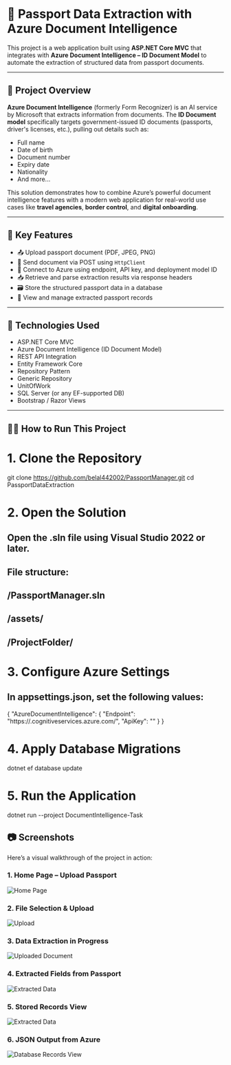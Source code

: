 # 🛂 Passport Data Extraction with Azure Document Intelligence

This project is a web application built using **ASP.NET Core MVC** that integrates with **Azure Document Intelligence – ID Document Model** to automate the extraction of structured data from passport documents.

---

## 📌 Project Overview

**Azure Document Intelligence** (formerly Form Recognizer) is an AI service by Microsoft that extracts information from documents. The **ID Document model** specifically targets government-issued ID documents (passports, driver's licenses, etc.), pulling out details such as:

- Full name
- Date of birth
- Document number
- Expiry date
- Nationality
- And more...

This solution demonstrates how to combine Azure’s powerful document intelligence features with a modern web application for real-world use cases like **travel agencies**, **border control**, and **digital onboarding**.

---

## 🚀 Key Features

- 📤 Upload passport document (PDF, JPEG, PNG)
- 🔄 Send document via POST using `HttpClient`
- 🔐 Connect to Azure using endpoint, API key, and deployment model ID
- 📥 Retrieve and parse extraction results via response headers
- 🗃️ Store the structured passport data in a database
- 🧾 View and manage extracted passport records

---

## 🧰 Technologies Used

- ASP.NET Core MVC
- Azure Document Intelligence (ID Document Model)
- REST API Integration
- Entity Framework Core
- Repository Pattern
- Generic Repository
- UnitOfWork
- SQL Server (or any EF-supported DB)
- Bootstrap / Razor Views

---

## 🧑‍💻 How to Run This Project

# 1. Clone the Repository
git clone https://github.com/belal442002/PassportManager.git
cd PassportDataExtraction

# 2. Open the Solution
## Open the .sln file using Visual Studio 2022 or later.
## File structure:
## /PassportManager.sln
## /assets/
## /ProjectFolder/

# 3. Configure Azure Settings
## In appsettings.json, set the following values:

{
  "AzureDocumentIntelligence": {
    "Endpoint": "https://<your-resource-name>.cognitiveservices.azure.com/",
    "ApiKey": "<your-api-key>"
  }
}

# 4. Apply Database Migrations
dotnet ef database update

# 5. Run the Application
dotnet run --project DocumentIntelligence-Task


## 📷 Screenshots

Here’s a visual walkthrough of the project in action:

### 1. Home Page – Upload Passport  
![Home Page](assets/image1.png)

### 2. File Selection & Upload  
![Upload](assets/image2.png)

### 3. Data Extraction in Progress  
![Uploaded Document](assets/image3.png)

### 4. Extracted Fields from Passport  
![Extracted Data](assets/image4.png)

### 5. Stored Records View  
![Extracted Data](assets/image5.png)

### 6. JSON Output from Azure  
![Database Records View](assets/image6.png)
